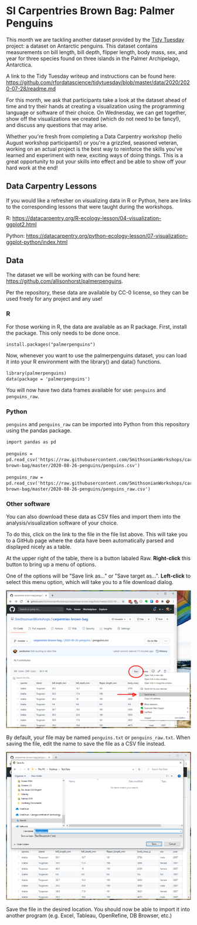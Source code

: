 # SI Carpentries Brown Bag: Palmer Penguins

This month we are tackling another dataset provided by the [Tidy Tuesday](https://github.com/rfordatascience/tidytuesday) project: a dataset on Antarctic penguins. This dataset contains measurements on bill length, bill depth, flipper length, body mass, sex, and year for three species found on three islands in the Palmer Archipelago, Antarctica.

A link to the Tidy Tuesday writeup and instructions can be found here: https://github.com/rfordatascience/tidytuesday/blob/master/data/2020/2020-07-28/readme.md

For this month, we ask that participants take a look at the dataset ahead of time and try their hands at creating a visualization using the programming language or software of their choice. On Wednesday, we can get together, show off the visualizations we created (which do not need to be fancy!), and discuss any questions that may arise. 

Whether you're fresh from completing a Data Carpentry workshop (hello August workshop participants!) or you're a grizzled, seasoned veteran, working on an actual project is the best way to reinforce the skills you've learned and experiment with new, exciting ways of doing things. This is a great opportunity to put your skills into effect and be able to show off your hard work at the end!

## Data Carpentry Lessons

If you would like a refresher on visualizing data in R or Python, here are links to the corresponding lessons that were taught during the workshops.

R: https://datacarpentry.org/R-ecology-lesson/04-visualization-ggplot2.html

Python: https://datacarpentry.org/python-ecology-lesson/07-visualization-ggplot-python/index.html

## Data

The dataset we will be working with can be found here: https://github.com/allisonhorst/palmerpenguins.

Per the repository, these data are available by CC-0 license, so they can be used freely for any project and any use!

### R

For those working in R, the data are available as an R package. First, install the package. This only needs to be done once.

~~~
install.packages("palmerpenguins")
~~~

Now, whenever you want to use the palmerpenguins dataset, you can load it into your R environment with the library() and data() functions.

~~~
library(palmerpenguins)
data(package = 'palmerpenguins')
~~~

You will now have two data frames available for use: `penguins` and `penguins_raw`.

### Python

`penguins` and `penguins_raw` can be imported into Python from this repository using the pandas package.

~~~
import pandas as pd

penguins = pd.read_csv('https://raw.githubusercontent.com/SmithsonianWorkshops/carpentries-brown-bag/master/2020-08-26-penguins/penguins.csv')

penguins_raw = pd.read_csv('https://raw.githubusercontent.com/SmithsonianWorkshops/carpentries-brown-bag/master/2020-08-26-penguins/penguins_raw.csv')
~~~

### Other software

You can also download these data as CSV files and import them into the analysis/visualization software of your choice.

To do this, click on the link to the file in the file list above. This will take you to a GitHub page where the data have been automatically parsed and displayed nicely as a table.

At the upper right of the table, there is a button labaled Raw. **Right-click** this button to bring up a menu of options.

One of the options will be "Save link as..." or "Save target as...". **Left-click** to select this menu option, which will take you to a file download dialog.

![Save target](img/save_file1.png)

By default, your file may be named `penguins.txt` or `penguins_raw.txt`. When saving the file, edit the name to save the file as a CSV file instead.

![Edit file name](img/save_file2.png)

Save the file in the desired location. You should now be able to import it into another program (e.g. Excel, Tableau, OpenRefine, DB Browser, etc.)

